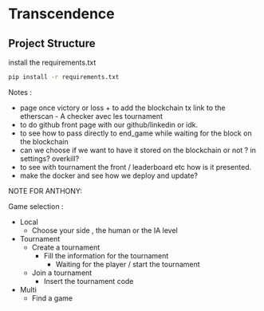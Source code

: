 # Transcendence

## Project Structure


install the requirements.txt
```sh
pip install -r requirements.txt
```
Notes :
- page once victory or loss + to add the blockchain tx link to the etherscan - A checker avec les tournament
- to do github front page with our github/linkedin or idk.
- to see how to pass directly to end_game while waiting for the block on the blockchain
- can we choose if we want to have it stored on the blockchain or not ? in settings? overkill?
- to see with tournament the front / leaderboard etc how is it presented.
- make the docker and see how we deploy and update?

NOTE FOR ANTHONY: 

Game selection : 

- Local
  - Choose your side , the human or the IA level
- Tournament
  - Create a tournament
    - Fill the information for the tournament
      - Waiting for the player / start the tournament
  - Join a tournament
    - Insert the tournament code
- Multi
  - Find a game